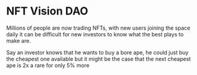 # NFT Vision DAO

Millions of people are now trading NFTs, with new users joining the space daily it can be difficult for new investors to know what the best plays to make are.

Say an investor knows that he wants to buy a bore ape, he could just buy the cheapest one available but it might be the case that the next cheapest ape is 2x a rare for only 5% more


